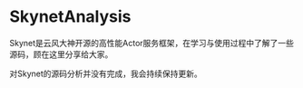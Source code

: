 # SkynetAnalysis
Skynet是云风大神开源的高性能Actor服务框架，在学习与使用过程中了解了一些源码，顾在这里分享给大家。

对Skynet的源码分析并没有完成，我会持续保持更新。
